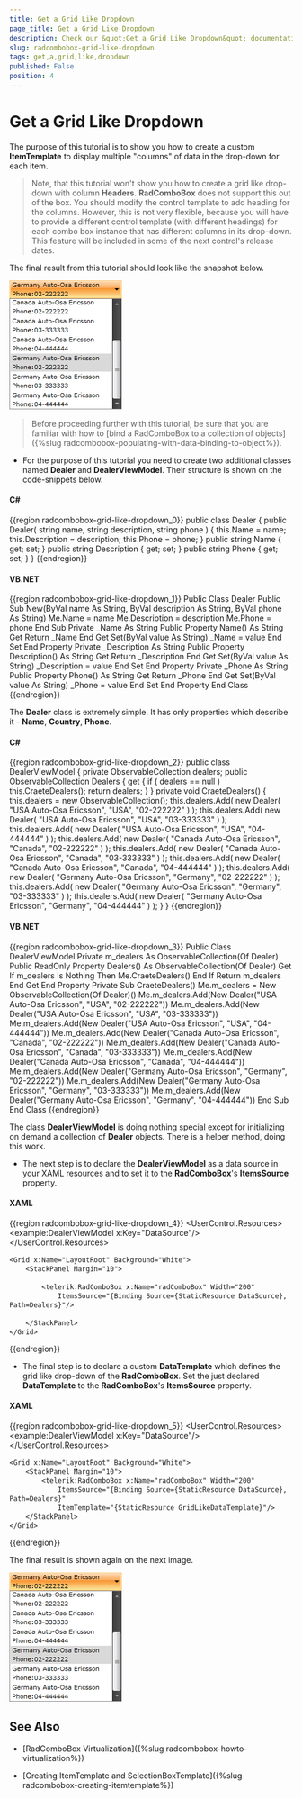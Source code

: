 ```yaml
---
title: Get a Grid Like Dropdown
page_title: Get a Grid Like Dropdown
description: Check our &quot;Get a Grid Like Dropdown&quot; documentation article for the RadComboBox WPF control.
slug: radcombobox-grid-like-dropdown
tags: get,a,grid,like,dropdown
published: False
position: 4
---
```


# Get a Grid Like Dropdown

The purpose of this tutorial is to show you how to create a custom __ItemTemplate__ to display multiple "columns" of data in the drop-down for each item. 

>Note, that this tutorial won't show you how to create a grid like drop-down with column __Headers__. __RadComboBox__ does not support this out of the box. You should modify the control template to add heading for the columns. However, this is not very flexible, because you will have to provide a different control template (with different headings) for each combo box instance that has different columns in its drop-down. This feature will be included in some of the next control's release dates.

The final result from this tutorial should look like the snapshot below.

![](images/RadComboBox_HowTo_GridLikeDropDown_010.png)

>Before proceeding further with this tutorial, be sure that you are familiar with how to [bind a RadComboBox to a collection of objects]({%slug radcombobox-populating-with-data-binding-to-object%}).

* For the purpose of this tutorial you need to create two additional classes named __Dealer__ and __DealerViewModel__. Their structure is shown on the code-snippets below.

#### __C#__

{{region radcombobox-grid-like-dropdown_0}}
	public class Dealer
	{
	    public Dealer( string name, string description, string phone )
	    {
	        this.Name = name;
	        this.Description = description;
	        this.Phone = phone;
	    }
	    public string Name
	    {
	        get;
	        set;
	    }
	    public string Description
	    {
	        get;
	        set;
	    }
	    public string Phone
	    {
	        get;
	        set;
	    }
	}
{{endregion}}

#### __VB.NET__

{{region radcombobox-grid-like-dropdown_1}}
	Public Class Dealer
	    Public Sub New(ByVal name As String, ByVal description As String, ByVal phone As String)
	        Me.Name = name
	        Me.Description = description
	        Me.Phone = phone
	    End Sub
	Private _Name As String
	    Public Property Name() As String
	        Get
	            Return _Name
	        End Get
	        Set(ByVal value As String)
	            _Name = value
	        End Set
	    End Property
	Private _Description As String
	    Public Property Description() As String
	        Get
	            Return _Description
	        End Get
	        Set(ByVal value As String)
	            _Description = value
	        End Set
	    End Property
	Private _Phone As String
	    Public Property Phone() As String
	        Get
	            Return _Phone
	        End Get
	        Set(ByVal value As String)
	            _Phone = value
	        End Set
	    End Property
	End Class
{{endregion}}

The __Dealer__ class is extremely simple. It has only properties which describe it - __Name__, __Country__, __Phone__.

#### __C#__

{{region radcombobox-grid-like-dropdown_2}}
	public class DealerViewModel
	{
	    private ObservableCollection<Dealer> dealers;
	    public ObservableCollection<Dealer> Dealers
	    {
	        get
	        {
	            if ( dealers == null )
	                this.CraeteDealers();
	            return dealers;
	        }
	    }
	    private void CraeteDealers()
	    {
	        this.dealers = new ObservableCollection<Dealer>();
	        this.dealers.Add( new Dealer( "USA Auto-Osa Ericsson", "USA", "02-222222" ) );
	        this.dealers.Add( new Dealer( "USA Auto-Osa Ericsson", "USA", "03-333333" ) );
	        this.dealers.Add( new Dealer( "USA Auto-Osa Ericsson", "USA", "04-444444" ) );
	        this.dealers.Add( new Dealer( "Canada Auto-Osa Ericsson", "Canada", "02-222222" ) );
	        this.dealers.Add( new Dealer( "Canada Auto-Osa Ericsson", "Canada", "03-333333" ) );
	        this.dealers.Add( new Dealer( "Canada Auto-Osa Ericsson", "Canada", "04-444444" ) );
	        this.dealers.Add( new Dealer( "Germany Auto-Osa Ericsson", "Germany", "02-222222" ) );
	        this.dealers.Add( new Dealer( "Germany Auto-Osa Ericsson", "Germany", "03-333333" ) );
	        this.dealers.Add( new Dealer( "Germany Auto-Osa Ericsson", "Germany", "04-444444" ) );
	    }
	}
{{endregion}}

#### __VB.NET__

{{region radcombobox-grid-like-dropdown_3}}
	Public Class DealerViewModel
	    Private m_dealers As ObservableCollection(Of Dealer)
	    Public ReadOnly Property Dealers() As ObservableCollection(Of Dealer)
	        Get
	            If m_dealers Is Nothing Then
	                Me.CraeteDealers()
	            End If
	            Return m_dealers
	        End Get
	    End Property
	    Private Sub CraeteDealers()
	        Me.m_dealers = New ObservableCollection(Of Dealer)()
	        Me.m_dealers.Add(New Dealer("USA Auto-Osa Ericsson", "USA", "02-222222"))
	        Me.m_dealers.Add(New Dealer("USA Auto-Osa Ericsson", "USA", "03-333333"))
	        Me.m_dealers.Add(New Dealer("USA Auto-Osa Ericsson", "USA", "04-444444"))
	        Me.m_dealers.Add(New Dealer("Canada Auto-Osa Ericsson", "Canada", "02-222222"))
	        Me.m_dealers.Add(New Dealer("Canada Auto-Osa Ericsson", "Canada", "03-333333"))
	        Me.m_dealers.Add(New Dealer("Canada Auto-Osa Ericsson", "Canada", "04-444444"))
	        Me.m_dealers.Add(New Dealer("Germany Auto-Osa Ericsson", "Germany", "02-222222"))
	        Me.m_dealers.Add(New Dealer("Germany Auto-Osa Ericsson", "Germany", "03-333333"))
	        Me.m_dealers.Add(New Dealer("Germany Auto-Osa Ericsson", "Germany", "04-444444"))
	    End Sub
	End Class
{{endregion}}

The class __DealerViewModel__ is doing nothing special except for initializing on demand a collection of __Dealer__ objects. There is a helper method, doing this work.

* The next step is to declare the __DealerViewModel__ as a data source in your XAML resources and to set it to the __RadComboBox__'s __ItemsSource__ property.

#### __XAML__

{{region radcombobox-grid-like-dropdown_4}}
	<UserControl.Resources>
	    <example:DealerViewModel x:Key="DataSource"/>
	</UserControl.Resources>
	
	<Grid x:Name="LayoutRoot" Background="White">
	    <StackPanel Margin="10">
	
	        <telerik:RadComboBox x:Name="radComboBox" Width="200"
	            ItemsSource="{Binding Source={StaticResource DataSource}, Path=Dealers}"/>
	
	    </StackPanel>
	</Grid>
{{endregion}}

* The final step is to declare a custom __DataTemplate__ which defines the grid like drop-down of the __RadComboBox__. Set the just declared __DataTemplate__ to the __RadComboBox__'s __ItemsSource__ property.

#### __XAML__

{{region radcombobox-grid-like-dropdown_5}}
	<UserControl.Resources>
	    <example:DealerViewModel x:Key="DataSource"/>	
	    <DataTemplate x:Key="GridLikeDataTemplate">
	        <StackPanel>
	            <TextBlock Text="{Binding Name}" />
	            <StackPanel Orientation="Horizontal">
	                <TextBlock Text="Phone:" />
	                <TextBlock Text="{Binding Phone}" />
	            </StackPanel>
	        </StackPanel>
	    </DataTemplate>	
	</UserControl.Resources>
	
	<Grid x:Name="LayoutRoot" Background="White">
	    <StackPanel Margin="10">	
	        <telerik:RadComboBox x:Name="radComboBox" Width="200"
	            ItemsSource="{Binding Source={StaticResource DataSource}, Path=Dealers}"
	            ItemTemplate="{StaticResource GridLikeDataTemplate}"/>	
	    </StackPanel>
	</Grid>
{{endregion}}

The final result is shown again on the next image.

![](images/RadComboBox_HowTo_GridLikeDropDown_020.png)

## See Also

 * [RadComboBox Virtualization]({%slug radcombobox-howto-virtualization%})

 * [Creating ItemTemplate and SelectionBoxTemplate]({%slug radcombobox-creating-itemtemplate%})
